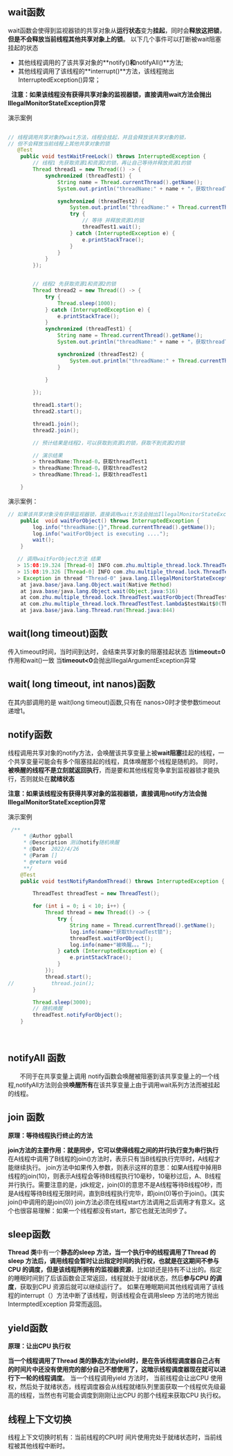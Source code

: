 ## wait函数

wait函数会使得到监视器锁的共享对象从**运行状态**变为**挂起**，同时会**释放这把锁**，**但是不会释放当前线程其他共享对象上的锁**。
以下几个事件可以打断被wait阻塞挂起的状态

   - 其他线程调用的了该共享对象的**notify()**和**notifyAll()**方法;
   - 其他线程调用了该线程的**interrupt()**方法，该线程抛出InterruptedException()异常；

 
**注意：如果该线程没有获得共享对象的监视器锁，直接调用****wait****方法会抛出****IllegalMonitorStateException****异常**

演示案例
```java
    
// 线程调用共享对象的wait方法，线程会挂起，并且会释放该共享对象的锁，
// 但不会释放当前线程上其他共享对象的锁
   @Test
    public void testWaitFreeLock() throws InterruptedException {
        // 线程1 先获取资源1和资源2的锁，再让自己等待并释放资源1的锁
        Thread thread1 = new Thread(() -> {
            synchronized (threadTest1) {
                String name = Thread.currentThread().getName();
                System.out.println("threadName:" + name + "，获取threadTest1");

                synchronized (threadTest2) {
                    System.out.println("threadName:" + Thread.currentThread().getName() + "，获取threadTest2");
                    try {
                        // 等待 并释放资源1的锁
                        threadTest1.wait();
                    } catch (InterruptedException e) {
                        e.printStackTrace();
                    }
                }
            }
        });


        // 线程2 先获取资源1和资源2的锁
        Thread thread2 = new Thread(() -> {
            try {
                Thread.sleep(1000);
            } catch (InterruptedException e) {
                e.printStackTrace();
            }
            synchronized (threadTest1) {
                String name = Thread.currentThread().getName();
                System.out.println("threadName:" + name + "，获取threadTest1");

                synchronized (threadTest2) {
                    System.out.println("threadName:" + Thread.currentThread().getName() + "，获取threadTest2");
                }

            }
            
        });

        thread1.start();
        thread2.start();

        thread1.join();
        thread2.join();

        // 预计结果是线程2，可以获取到资源1的锁，获取不到资源2的锁

        // 演示结果
        > threadName:Thread-0，获取threadTest1
        > threadName:Thread-0，获取threadTest2
        > threadName:Thread-1，获取threadTest1

    }
```

演示案例：
```java
// 如果该共享对象没有获得监视器锁，直接调用wait方法会抛出IllegalMonitorStateException异常
    public  void waitForObject() throws InterruptedException {
        log.info("threadName:{}",Thread.currentThread().getName());
        log.info("waitForObject is executing ....");
        wait();
    }

   // 调用waitForObject方法 结果
   > 15:08:19.324 [Thread-0] INFO com.zhu.multiple_thread.lock.ThreadTest - threadName:Thread-0
   > 15:08:19.326 [Thread-0] INFO com.zhu.multiple_thread.lock.ThreadTest - waitForObject is executing ....
   > Exception in thread "Thread-0" java.lang.IllegalMonitorStateException
	at java.base/java.lang.Object.wait(Native Method)
	at java.base/java.lang.Object.wait(Object.java:516)
	at com.zhu.multiple_thread.lock.ThreadTest.waitForObject(ThreadTest.java:18)
	at com.zhu.multiple_thread.lock.ThreadTestTest.lambda$testWait$0(ThreadTestTest.java:21)
	at java.base/java.lang.Thread.run(Thread.java:844)

```

## wait(long timeout)函数

传入timeout时间，当时间到达时，会结束共享对象的阻塞挂起状态
当**timeout=0**作用和wait()一致
当**timeout<0**会抛出IllegalArgumentException异常
 
## wait( long timeout, int nanos)函数

在其内部调用的是 wait(long timeout)函数,只有在 nanos>0时才使参数timeout递增1。
 
 
## notify函数

线程调用共享对象的notify方法，会唤醒该共享变量上被**wait阻塞**挂起的线程，一个共享变量可能会有多个阻塞挂起的线程，具体唤醒那个线程是随机的。
同时，**被唤醒的线程不是立刻就返回执行**，而是要和其他线程竞争拿到监视器锁才能执行，否则就处在**就绪状态**

**注意：如果该线程没有获得共享对象的监视器锁，直接调用notify方法会抛IllegalMonitorStateException异常**

演示案例
```java
 /**
     * @Author ggball
     * @Description 测试notify随机唤醒
     * @Date  2022/4/26
     * @Param []
     * @return void
     **/
    @Test
    public void testNotifyRandomThread() throws InterruptedException {

        ThreadTest threadTest = new ThreadTest();

        for (int i = 0; i < 10; i++) {
            Thread thread = new Thread(() -> {
                try {
                    String name = Thread.currentThread().getName();
                    log.info(name+"获取threadTest锁");
                    threadTest.waitForObject();
                    log.info(name+"被唤醒。。。");
                } catch (InterruptedException e) {
                    e.printStackTrace();
                }
            });
            thread.start();
//            thread.join();
        }

        Thread.sleep(3000);
        // 随机唤醒
        threadTest.notifyForObject();
    }
```
 
 
## notifyAll 函数
 
     不同于在共享变量上调用 notify函数会唤醒被阻塞到该共享变量上的一个线程,notifyAll方法则会换**唤醒所有**在该共享变量上由于调用wait系列方法而被挂起的线程。
 
 
## join 函数

**原理：等待线程执行终止的方法**


**join方法的主要作用：就是同步，它可以使得线程之间的并行执行变为串行执行**
在A线程中调用了B线程的join()方法时，表示只有当B线程执行完毕时，A线程才能继续执行。
join方法中如果传入参数，则表示这样的意思：如果A线程中掉用B线程的join(10)，则表示A线程会等待B线程执行10毫秒，10毫秒过后，A、B线程并行执行。需要注意的是，jdk规定，join(0)的意思不是A线程等待B线程0秒，而是A线程等待B线程无限时间，直到B线程执行完毕，即join(0)等价于join()。(其实join()中调用的是join(0))
join方法必须在线程start方法调用之后调用才有意义。这个也很容易理解：如果一个线程都没有start，那它也就无法同步了。
 
## sleep函数

**Thread 类**中有一个**静态的sleep **方法，当一个执行中的线程调用了Thread 的sleep 方法后，调用线程会暂时让出指定时间的执行权，也就是在这期间不参与CPU 的调度，但是**该线程所拥有的监视器资源**，比如锁还是持有不让出的。指定的睡眠时间到了后该函数会正常返回，线程就处于就绪状态，然后**参与CPU 的调度**，获取到CPU 资源后就可以继续运行了。
如果在睡眠期间其他线程调用了该线程的interrupt（）方法中断了该线程，则该线程会在调用sleep 方法的地方抛出IntermptedException 异常而返回。

## yield函数
**原理：让出CPU 执行权**

**当一个线程调用了Thread 类的静态方法yield时，是在告诉线程调度器自己占有的时间片中还没有使用完的部分自己不想使用了，这暗示线程调度器现在就可以进行下一轮的线程调度**。
当一个线程调用yield 方法时， 当前线程会让出CPU 使用权，然后处于就绪状态，线程调度器会从线程就绪队列里面获取一个线程优先级最高的线程，当然也有可能会调度到刚刚让出CPU 的那个线程来获取CPU 执行权。


## 线程上下文切换
线程上下文切换时机有：当前线程的CPU时 间片使用完处于就绪状态时，当前线程被其他线程中断时。
 
